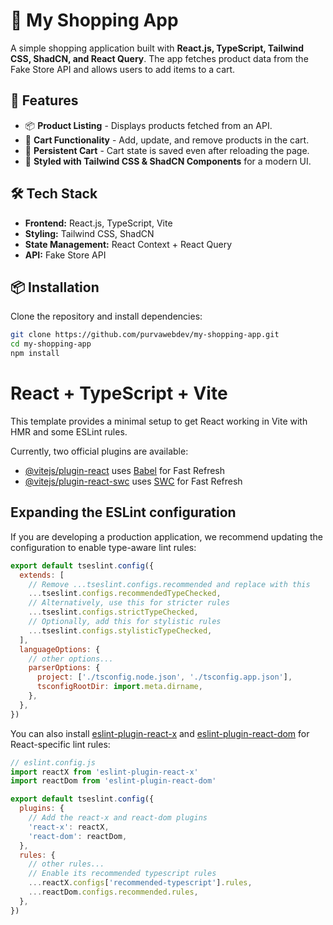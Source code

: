 # 🛒 My Shopping App

A simple shopping application built with **React.js, TypeScript, Tailwind CSS, ShadCN, and React Query**. The app fetches product data from the Fake Store API and allows users to add items to a cart.

## 🚀 Features
- 📦 **Product Listing** - Displays products fetched from an API.
- 🛒 **Cart Functionality** - Add, update, and remove products in the cart.
- 💾 **Persistent Cart** - Cart state is saved even after reloading the page.
- 🎨 **Styled with Tailwind CSS & ShadCN Components** for a modern UI.

## 🛠️ Tech Stack
- **Frontend:** React.js, TypeScript, Vite
- **Styling:** Tailwind CSS, ShadCN
- **State Management:** React Context + React Query
- **API:** Fake Store API

## 📦 Installation
Clone the repository and install dependencies:
```sh
git clone https://github.com/purvawebdev/my-shopping-app.git
cd my-shopping-app
npm install
```





# React + TypeScript + Vite

This template provides a minimal setup to get React working in Vite with HMR and some ESLint rules.

Currently, two official plugins are available:

- [@vitejs/plugin-react](https://github.com/vitejs/vite-plugin-react/blob/main/packages/plugin-react/README.md) uses [Babel](https://babeljs.io/) for Fast Refresh
- [@vitejs/plugin-react-swc](https://github.com/vitejs/vite-plugin-react-swc) uses [SWC](https://swc.rs/) for Fast Refresh

## Expanding the ESLint configuration

If you are developing a production application, we recommend updating the configuration to enable type-aware lint rules:

```js
export default tseslint.config({
  extends: [
    // Remove ...tseslint.configs.recommended and replace with this
    ...tseslint.configs.recommendedTypeChecked,
    // Alternatively, use this for stricter rules
    ...tseslint.configs.strictTypeChecked,
    // Optionally, add this for stylistic rules
    ...tseslint.configs.stylisticTypeChecked,
  ],
  languageOptions: {
    // other options...
    parserOptions: {
      project: ['./tsconfig.node.json', './tsconfig.app.json'],
      tsconfigRootDir: import.meta.dirname,
    },
  },
})
```

You can also install [eslint-plugin-react-x](https://github.com/Rel1cx/eslint-react/tree/main/packages/plugins/eslint-plugin-react-x) and [eslint-plugin-react-dom](https://github.com/Rel1cx/eslint-react/tree/main/packages/plugins/eslint-plugin-react-dom) for React-specific lint rules:

```js
// eslint.config.js
import reactX from 'eslint-plugin-react-x'
import reactDom from 'eslint-plugin-react-dom'

export default tseslint.config({
  plugins: {
    // Add the react-x and react-dom plugins
    'react-x': reactX,
    'react-dom': reactDom,
  },
  rules: {
    // other rules...
    // Enable its recommended typescript rules
    ...reactX.configs['recommended-typescript'].rules,
    ...reactDom.configs.recommended.rules,
  },
})
```
